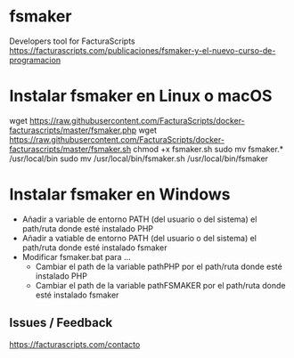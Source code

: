 # fsmaker
  Developers tool for FacturaScripts
  https://facturascripts.com/publicaciones/fsmaker-y-el-nuevo-curso-de-programacion

# Instalar fsmaker en Linux o macOS
  wget https://raw.githubusercontent.com/FacturaScripts/docker-facturascripts/master/fsmaker.php
  wget https://raw.githubusercontent.com/FacturaScripts/docker-facturascripts/master/fsmaker.sh
  chmod +x fsmaker.sh
  sudo mv fsmaker.* /usr/local/bin
  sudo mv /usr/local/bin/fsmaker.sh /usr/local/bin/fsmaker

# Instalar fsmaker en Windows
  - Añadir a variable de entorno PATH (del usuario o del sistema) el path/ruta donde esté instalado PHP
  - Añadir a vatiable de entorno PATH (del usuario o del sistema) el path/ruta donde esté instalado fsmaker 
  - Modificar fsmaker.bat para ...
    + Cambiar el path de la variable pathPHP por el path/ruta donde esté instalado PHP
    + Cambiar el path de la variable pathFSMAKER por el path/ruta donde esté instalado fsmaker

## Issues / Feedback
https://facturascripts.com/contacto